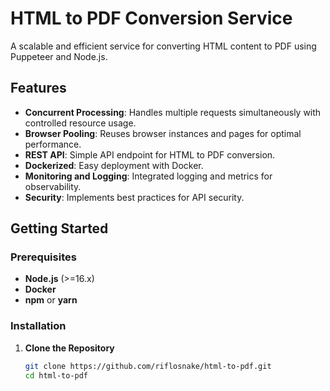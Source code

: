 # HTML to PDF Conversion Service

A scalable and efficient service for converting HTML content to PDF using Puppeteer and Node.js.

## Features

- **Concurrent Processing**: Handles multiple requests simultaneously with controlled resource usage.
- **Browser Pooling**: Reuses browser instances and pages for optimal performance.
- **REST API**: Simple API endpoint for HTML to PDF conversion.
- **Dockerized**: Easy deployment with Docker.
- **Monitoring and Logging**: Integrated logging and metrics for observability.
- **Security**: Implements best practices for API security.

## Getting Started

### Prerequisites

- **Node.js** (>=16.x)
- **Docker** 
- **npm** or **yarn**

### Installation

1. **Clone the Repository**

   ```bash
   git clone https://github.com/riflosnake/html-to-pdf.git
   cd html-to-pdf
